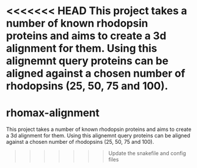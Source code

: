 <<<<<<< HEAD
This project takes a number of known rhodopsin proteins and aims to create a 3d alignment for them. 
Using this alignemnt query proteins can be aligned against a chosen number of rhodopsins (25, 50, 75 and 100).
=======
# rhomax-alignment
This project takes a number of known rhodopsin proteins and aims to create a 3d alignment for them. 
Using this alignemnt query proteins can be aligned against a chosen number of rhodopsins (25, 50, 75 and 100).

>>>>>>> Update the snakefile and config files
